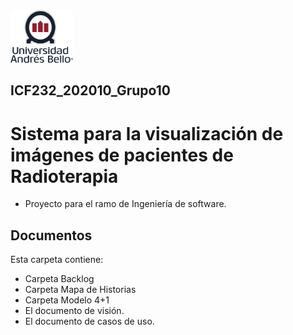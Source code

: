 <img src="/images/logo.png" width="100">

## ICF232_202010_Grupo10
# Sistema para la visualización de imágenes de pacientes de Radioterapia
* Proyecto para el ramo de Ingeniería de software.

## Documentos
Esta carpeta contiene:
* Carpeta Backlog
* Carpeta Mapa de Historias
* Carpeta Modelo 4+1
* El documento de visión.
* El documento de casos de uso.